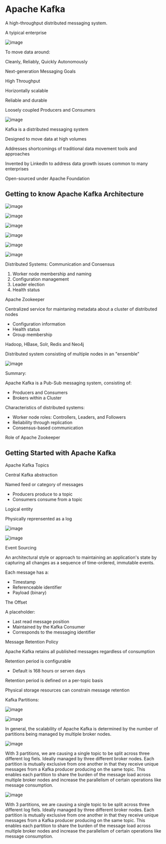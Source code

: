 # Apache Kafka

A high-throughput distributed messaging system.

A tyipical enterprise 

![image](https://user-images.githubusercontent.com/40006814/160299160-10b27b75-9337-4cd5-a9ef-4955d1147d2b.png)

To move data around:

Cleanly, Reliably, Quickly Autonomously

Next-generation Messaging Goals

High Throughput

Horizontally scalable

Reliable and durable

Loosely coupled Producers and Consumers

![image](https://user-images.githubusercontent.com/40006814/160299890-9620615c-e961-4977-a88c-83b1ffb1300a.png)

Kafka is a distributed messaging system

Designed to move data at high volumes

Addresses shortcomings of traditional data movement tools and approaches

Invented by LinkedIn to address data growth issues common to many enterprises

Open-sourced under Apache Foundation

## Getting to know Apache Kafka Architecture

![image](https://user-images.githubusercontent.com/40006814/160306159-6b6da249-35ff-4b66-b61a-0407db4be159.png)

![image](https://user-images.githubusercontent.com/40006814/160306211-d7be2c9e-b184-4bd3-bdbd-d1098cb90904.png)

![image](https://user-images.githubusercontent.com/40006814/160306345-b52434b5-c50c-40df-acd7-b598fbe127f3.png)

![image](https://user-images.githubusercontent.com/40006814/160306211-d7be2c9e-b184-4bd3-bdbd-d1098cb90904.png)

![image](https://user-images.githubusercontent.com/40006814/160306743-88bbb318-9013-4dc9-b701-696ad1c41928.png)


![image](https://user-images.githubusercontent.com/40006814/160306708-f9b90fd4-6e03-4178-b116-a844f3500670.png)

Distributed Systems: Communication and Consensus

1. Worker node membership and naming
2. Configuration management
3. Leader election
4. Health status

Apache Zookeeper

Centralized service for maintaning metadata about a cluster of distributed nodes

- Configuration information
- Health status
- Group membership

Hadoop, HBase, Solr, Redis and Neo4j

Distributed system consisting of multiple nodes in an "ensemble"

![image](https://user-images.githubusercontent.com/40006814/160307044-386eb2ec-45fc-43dc-ab6c-42a2429cbca3.png)

Summary:

Apache Kafka is a Pub-Sub messaging system, consisting of:
- Producers and Consumers
- Brokers within a Cluster

Characteristics of distributed systems:
- Worker node roles: Controllers, Leaders, and Followers
- Reliability through replication
- Consensus-based communication

Role of Apache Zookeeper

## Getting Started with Apache Kafka

Apache Kafka Topics

Central Kafka abstraction

Named feed or category of messages

- Producers produce to a topic
- Consumers consume from a topic

Logical entity

Physically reprensented as a log

![image](https://user-images.githubusercontent.com/40006814/160473714-aefe524c-8719-4321-b373-a4ff84eadc3d.png)

![image](https://user-images.githubusercontent.com/40006814/160473840-f94b2e72-5bcb-4edb-b816-6c3c61e80e64.png)

Event Sourcing

An architectural style or approach to maintaining an application's state by capturing all changes as a sequence of time-ordered, immutable events.

Each message has a:

- Timestamp
- Referenceable identifier
- Payload (binary)

The Offset

A placeholder:
- Last read message position
- Maintained by the Kafka Consumer
- Corresponds to the messaging identifier

Message Retention Policy

Apache Kafka retains all published messages regardless of consumption

Retention period is configurable
  - Default is 168 hours or serven days

Retention period is defined on a per-topic basis

Physical storage resources can constrain message retention

Kafka Partitions:

![image](https://user-images.githubusercontent.com/40006814/160911730-4b112ed6-bb24-4aea-9015-936bdc964467.png)

![image](https://user-images.githubusercontent.com/40006814/160912138-2d510b47-bb8d-4486-9e29-649861724f56.png)

In general, the scalability of Apache Kafka is determined by the number of partitions being managed by multiple broker nodes.

![image](https://user-images.githubusercontent.com/40006814/160912617-c1512ce0-85e2-444e-b8ca-0b88c43741a2.png)

With 3 partitions, we are causing a single topic to be split across three different log fiels. Ideally managed by three different broker nodes. Each partition is mutually exclusive from one another in that they receive unique messages from a Kafka producer producing on the same topic. This enables each partition to share the burden of the message load across multiple broker nodes and increase the parallelism of certain operations like message consumption. 

![image](https://user-images.githubusercontent.com/40006814/160913278-6bb919e0-830b-4e78-9bb1-8c9ce32c5427.png)

With 3 partitions, we are causing a single topic to be split across three different log fiels. Ideally managed by three different broker nodes. Each partition is mutually exclusive from one another in that they receive unique messages from a Kafka producer producing on the same topic. This enables each partition to share the burden of the message load across multiple broker nodes and increase the parallelism of certain operations like message consumption. 



